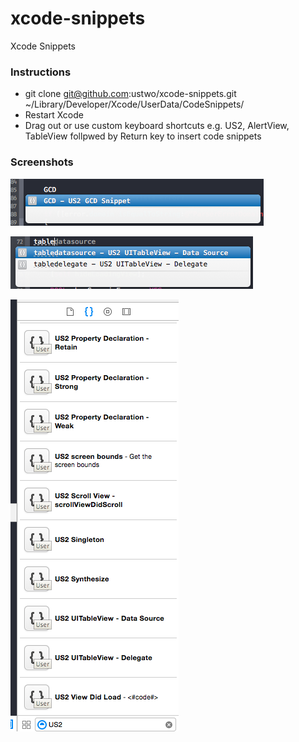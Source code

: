 xcode-snippets
==============

Xcode Snippets

### Instructions

- git clone git@github.com:ustwo/xcode-snippets.git ~/Library/Developer/Xcode/UserData/CodeSnippets/
- Restart Xcode 
- Drag out or use custom keyboard shortcuts e.g. US2, AlertView, TableView follpwed by Return key to insert code snippets

### Screenshots

![screenshot](screen3.png)

![screenshot](screen4.png)

![screenshot](screen2.png)